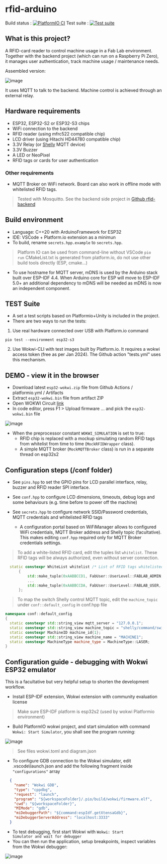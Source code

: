 # rfid-arduino

Build status : [![PlatformIO CI](https://github.com/fablab-bergamo/rfid-arduino/actions/workflows/platformio.yml/badge.svg)](https://github.com/fablab-bergamo/rfid-arduino/actions/workflows/platformio.yml)
Test suite : [![Test suite](https://github.com/PBrunot/rfid-arduino-copy/actions/workflows/tests.yml/badge.svg)](https://github.com/PBrunot/rfid-arduino-copy/actions/workflows/tests.yml)

## What is this project?

A RFID-card reader to control machine usage in a Fab Lab environment. Together with the backend project (which can run on a Raspberry Pi Zero), it manages user authentication, track machine usage / maintenance needs. 

Assembled version: 

![image](https://github.com/fablab-bergamo/rfid-arduino/assets/6236243/9898c6a5-cc16-4479-851a-b326ad31a4d6)

It uses MQTT to talk to the backend. Machine control is achieved through an external relay.

## Hardware requirements

- ESP32, ESP32-S2 or ESP32-S3 chips
- WiFi connection to the backend
- RFID reader (using mfrc522 compatible chip)
- LCD driver (using Hitachi HD44780 compatible chip)
- 3.3V Relay (or [Shelly](https://www.shellyitalia.com/shelly-plus-1-mini-gen3/) MQTT device)
- 3.3V Buzzer
- A LED or NeoPixel
- RFID tags or cards for user authentication

### Other requirements

- MQTT Broker on WiFi network. Board can also work in offline mode with whitelisted RFID tags.

> Tested with Mosquitto. See the backend side project in [Github rfid-backend](https://github.com/fablab-bergamo/rfid-backend)

## Build environment

- Language: C++20 with ArduinoFramework for ESP32
- IDE: VSCode + Platform.io extension as a minimun
- To build, rename <code>secrets.hpp.example</code> to <code>secrets.hpp</code>.

> Platform IO can be used from command-line without VSCode <code>pio run</code>
> CMakeList.txt is generated from platform.io, do not use other build tools directly (ESP, cmake...)

- To use hostname for MQTT server, mDNS is used by the Arduino stack built over ESP-IDF 4.4. When Arduino core for ESP will move to ESP-IDF 5.0+ an additional dependency to mDNS will be needed as mDNS is now an independent component.

## TEST Suite

- A set a test scripts based on Platformio+Unity is included in the project.
- There are two ways to run the tests:

1. Use real hardware connected over USB with Platform.io command

```shell
pio test --environment esp32-s3
```

2. Use Wokwi-CLI with test images built by Platform.io. It requires a wokwi access token (free as per Jan 2024). The Github action "tests.yml" uses this mechanism.

## DEMO - view it in the browser

- Download latest <code>esp32-wokwi.zip</code> file from Github Actions / platformio.yml / Artifacts
- Extract <code>esp32-wokwi.bin</code> file from artifact ZIP
- Open WOKWI Circuit [link](https://wokwi.com/projects/363448917434192897)
- In code editor, press F1 > Upload firmware ... and pick the <code>esp32-wokwi.bin</code> file

![image](https://github.com/fablab-bergamo/rfid-arduino/assets/6236243/5c41092e-f8bf-451a-95ec-8dc6d7e07824)

- When the preprocessor constant <code>WOKWI_SIMULATION</code> is set to true:
  - RFID chip is replaced with a mockup simulating random RFID tags from whitelist from time to time (<code>MockRFIDWrapper</code> class).
  - A simple MQTT broker (<code>MockMQTTBroker</code> class) is run in a separate thread on esp32s2

## Configuration steps (/conf folder)

- See <code>pins.hpp</code> to set the GPIO pins for LCD parallel interface, relay, buzzer and RFID reader SPI interface.
- See <code>conf.hpp</code> to configure LCD dimensions, timeouts, debug logs and some behaviours (e.g. time before to power off the machine)
- See <code>secrets.hpp</code> to configure network SSID/Password credentials, MQTT credentials and whitelisted RFID tags
  
  - A configuration portal based on WiFiManager allows to configured WiFi credentials, MQTT Broker address and Shelly topic (facultative). This makes editing <code>conf.hpp</code> required only for MQTT Broker credentials settings.

> To add a white-listed RFID card, edit the tuples list <code>whitelist</code>. These RFID tags will be always authorized, even without server connection.

```c++
  static constexpr WhiteList whitelist /* List of RFID tags whitelisted, regardless of connection */
      {
          std::make_tuple(0xAABBCCD1, FabUser::UserLevel::FABLAB_ADMIN, "ABCDEFG"),
          ...
          std::make_tuple(0xAABBCCDA, FabUser::UserLevel::FABLAB_USER, "USER1")
      };
```

> To map the switch Shelly control MQTT topic, edit the <code>machine_topic</code> under <code>conf::default_config</code> in conf.hpp file

```c++
namespace conf::default_config
{
  static constexpr std::string_view mqtt_server = "127.0.0.1";
  static constexpr std::string_view machine_topic = "shelly/command/switch:0"; // Set to empty to disable Shelly integration
  static constexpr MachineID machine_id{1};
  static constexpr std::string_view machine_name = "MACHINE1";
  static constexpr MachineType machine_type = MachineType::LASER;
}
```

## Configuration guide - debugging with Wokwi ESP32 emulator

This is a facultative but very helpful setup to shorten the development workflow.

- Install ESP-IDF extension, Wokwi extension with community evaluation license

> Make sure ESP-IDF platform is esp32s2 (used by wokwi Platformio environment)

- Build PlatformIO wokwi project, and start simulation with command <code>Wokwi: Start Simulator</code>, you shall see the program running:

![image](https://github.com/fablab-bergamo/rfid-arduino/assets/6236243/dfdf33e3-74ac-4246-9c92-4631e0009034)

> See files wokwi.toml and diagram.json

- To configure GDB connection to the Wokwi simulator, edit .vscode\launch.json and add the following fragment inside <code>"configurations"</code> array

```json
  {
    "name": "Wokwi GDB",
    "type": "cppdbg",
    "request": "launch",
    "program": "${workspaceFolder}/.pio/build/wokwi/firmware.elf",
    "cwd": "${workspaceFolder}",
    "MIMode": "gdb",
    "miDebuggerPath": "${command:espIdf.getXtensaGdb}",
    "miDebuggerServerAddress": "localhost:3333"
  }
```

- To test debugging, first start Wokwi with <code>Wokwi: Start Simulator and wait for debugger</code>
- You can then run the application, setup breakpoints, inspect variables from the Wokwi debugger:

![image](https://github.com/fablab-bergamo/rfid-arduino/assets/6236243/55f926b5-eec8-49d9-b217-628e07f7e3b8)
